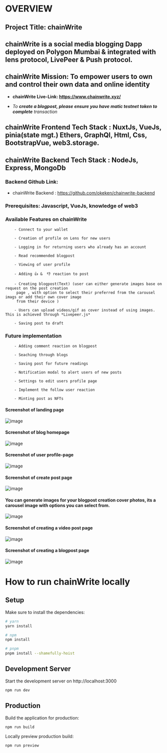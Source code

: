 # **OVERVIEW**

## Project Title: chainWrite

## chainWrite is a social media blogging Dapp deployed on Polygon Mumbai & integrated with lens protocol, LivePeer & Push protocol. 
<!-- You can read more about the following framework below -->

 <!-- ##### Lens Protocol[Lens Protocol](https://www.lens.dev/)
##### Livepeer Protocol [Livepeer](https://livepeer.org/)
##### Push Protocol [Push Protocol](https://push.org/) -->

## chainWrite Mission: To empower users to own and control their own data and online identity

- **chainWrite Live-Link: https://www.chainwrite.xyz/**

 - *To **create a blogpost, please ensure you have matic testnet token to complete** transaction*

 <!-- - *Profile creation for new user takes about 1-2 hrs on Lens, **while waiting for your profile to get created, you can only login to chainWrite platform to read blogs, view users profile & once your profile is created successfully you will have access to all of the available features e.g creating your blogpost, adding like & unlike reaction to post, view blogpost &** more* -->

<!-- #### LENS PROTOCOL: is a composable and decentralized social graph. It lets creators take ownership of their content wherever they go in the digital garden of the decentralized internet, It functions on the polygon Proof Of Stake Blockchain ecosystem. You can read more here [Lens Protocol](https://www.lens.dev/) -->

## chainWrite Frontend Tech Stack : NuxtJs, VueJs, pinia(state mgt.) Ethers, GraphQl, Html, Css, BootstrapVue, web3.storage.

## chainWrite Backend Tech Stack : NodeJs, Express, MongoDb
<!-- ### The backend is use to track users that their profile has been created but still pending -->
### Backend Github Link: 
- chainWrite Backend : https://github.com/okeken/chainwrite-backend

### Prerequisites: Javascript, VueJs, knowledge of web3

<!-- - Connect to your wallet -->

 <!-- Available Features on chainWrite -->
### Available Features on chainWrite
        - Connect to your wallet

        - Creation of profile on Lens for new users

        - Logging in for returning users who already has an account

        - Read recommended blogpost

        - Viewing of user profile

        - Adding 👍 &  👎 reaction to post

        - Creating blogpost(Text) (user can either generate images base on request on the post creation 
         page , with option to select their preferred from the carousel imags or add their own cover image
         from their device )

        - Users can upload videos/gif as cover instead of using images. This is achieved through *Livepeer.js*

        - Saving post to draft

 ### Future implementation
        - Adding comment reaction on blogpost

        - Seaching through blogs

        - Saving post for future readings

        - Notification modal to alert users of new posts

        - Settings to edit users profile page

        - Implement the follow user reaction
        
        - Minting post as NFTs
       
        
#### Screenshot of landing page
![image](./images/homepage.png "landing page")

#### Screenshot of blog homepage
![image](./images/blogpage.JPG "blog homepage")

#### Screenshot of user profile-page
![image](./images/profile.png "profile page")

#### Screenshot of create post page
![image](./images/post-one.png "post page")

#### You can generate images for your blogpost creation cover photos, its a carousel image with options you can select from.
![image](./images/generateImg.JPG "post page")

#### Screenshot of creating a video post page
![image](./images/post-two.png "post page")

#### Screenshot of creating a blogpost page
![image](./images/signingT.JPG "post page")


# How to run chainWrite locally

## Setup

Make sure to install the dependencies:

```bash
# yarn
yarn install

# npm
npm install

# pnpm
pnpm install --shamefully-hoist
```

## Development Server

Start the development server on http://localhost:3000

```bash
npm run dev
```

## Production

Build the application for production:

```bash
npm run build
```

Locally preview production build:

```bash
npm run preview
```
